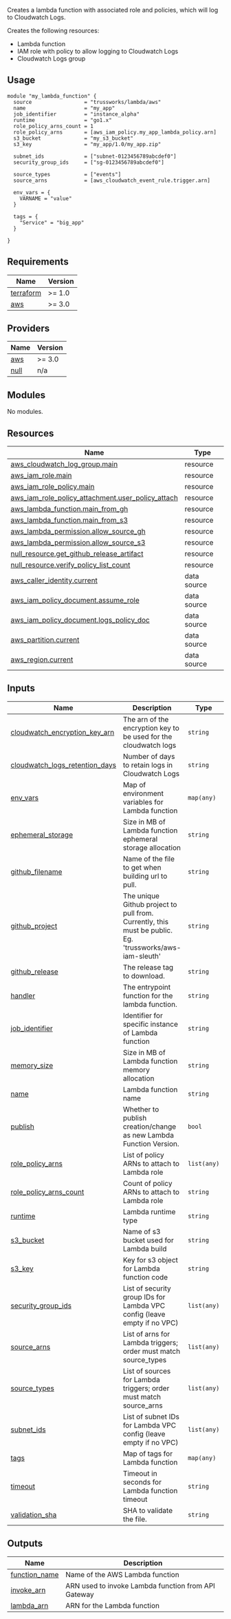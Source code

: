 Creates a lambda function with associated role and policies, which
will log to Cloudwatch Logs.

Creates the following resources:

* Lambda function
* IAM role with policy to allow logging to Cloudwatch Logs
* Cloudwatch Logs group

## Usage

```hcl
module "my_lambda_function" {
  source                 = "trussworks/lambda/aws"
  name                   = "my_app"
  job_identifier         = "instance_alpha"
  runtime                = "go1.x"
  role_policy_arns_count = 1
  role_policy_arns       = [aws_iam_policy.my_app_lambda_policy.arn]
  s3_bucket              = "my_s3_bucket"
  s3_key                 = "my_app/1.0/my_app.zip"

  subnet_ids             = ["subnet-0123456789abcdef0"]
  security_group_ids     = ["sg-0123456789abcdef0"]

  source_types           = ["events"]
  source_arns            = [aws_cloudwatch_event_rule.trigger.arn]

  env_vars = {
    VARNAME = "value"
  }

  tags = {
    "Service" = "big_app"
  }

}
```

<!-- BEGIN_TF_DOCS -->
## Requirements

| Name | Version |
|------|---------|
| <a name="requirement_terraform"></a> [terraform](#requirement\_terraform) | >= 1.0 |
| <a name="requirement_aws"></a> [aws](#requirement\_aws) | >= 3.0 |

## Providers

| Name | Version |
|------|---------|
| <a name="provider_aws"></a> [aws](#provider\_aws) | >= 3.0 |
| <a name="provider_null"></a> [null](#provider\_null) | n/a |

## Modules

No modules.

## Resources

| Name | Type |
|------|------|
| [aws_cloudwatch_log_group.main](https://registry.terraform.io/providers/hashicorp/aws/latest/docs/resources/cloudwatch_log_group) | resource |
| [aws_iam_role.main](https://registry.terraform.io/providers/hashicorp/aws/latest/docs/resources/iam_role) | resource |
| [aws_iam_role_policy.main](https://registry.terraform.io/providers/hashicorp/aws/latest/docs/resources/iam_role_policy) | resource |
| [aws_iam_role_policy_attachment.user_policy_attach](https://registry.terraform.io/providers/hashicorp/aws/latest/docs/resources/iam_role_policy_attachment) | resource |
| [aws_lambda_function.main_from_gh](https://registry.terraform.io/providers/hashicorp/aws/latest/docs/resources/lambda_function) | resource |
| [aws_lambda_function.main_from_s3](https://registry.terraform.io/providers/hashicorp/aws/latest/docs/resources/lambda_function) | resource |
| [aws_lambda_permission.allow_source_gh](https://registry.terraform.io/providers/hashicorp/aws/latest/docs/resources/lambda_permission) | resource |
| [aws_lambda_permission.allow_source_s3](https://registry.terraform.io/providers/hashicorp/aws/latest/docs/resources/lambda_permission) | resource |
| [null_resource.get_github_release_artifact](https://registry.terraform.io/providers/hashicorp/null/latest/docs/resources/resource) | resource |
| [null_resource.verify_policy_list_count](https://registry.terraform.io/providers/hashicorp/null/latest/docs/resources/resource) | resource |
| [aws_caller_identity.current](https://registry.terraform.io/providers/hashicorp/aws/latest/docs/data-sources/caller_identity) | data source |
| [aws_iam_policy_document.assume_role](https://registry.terraform.io/providers/hashicorp/aws/latest/docs/data-sources/iam_policy_document) | data source |
| [aws_iam_policy_document.logs_policy_doc](https://registry.terraform.io/providers/hashicorp/aws/latest/docs/data-sources/iam_policy_document) | data source |
| [aws_partition.current](https://registry.terraform.io/providers/hashicorp/aws/latest/docs/data-sources/partition) | data source |
| [aws_region.current](https://registry.terraform.io/providers/hashicorp/aws/latest/docs/data-sources/region) | data source |

## Inputs

| Name | Description | Type | Default | Required |
|------|-------------|------|---------|:--------:|
| <a name="input_cloudwatch_encryption_key_arn"></a> [cloudwatch\_encryption\_key\_arn](#input\_cloudwatch\_encryption\_key\_arn) | The arn of the encryption key to be used for the cloudwatch logs | `string` | `""` | no |
| <a name="input_cloudwatch_logs_retention_days"></a> [cloudwatch\_logs\_retention\_days](#input\_cloudwatch\_logs\_retention\_days) | Number of days to retain logs in Cloudwatch Logs | `string` | `30` | no |
| <a name="input_env_vars"></a> [env\_vars](#input\_env\_vars) | Map of environment variables for Lambda function | `map(any)` | `{}` | no |
| <a name="input_ephemeral_storage"></a> [ephemeral\_storage](#input\_ephemeral\_storage) | Size in MB of Lambda function ephemeral storage allocation | `string` | `512` | no |
| <a name="input_github_filename"></a> [github\_filename](#input\_github\_filename) | Name of the file to get when building url to pull. | `string` | `"deployment.zip"` | no |
| <a name="input_github_project"></a> [github\_project](#input\_github\_project) | The unique Github project to pull from. Currently, this must be public. Eg. 'trussworks/aws-iam-sleuth' | `string` | `""` | no |
| <a name="input_github_release"></a> [github\_release](#input\_github\_release) | The release tag to download. | `string` | `""` | no |
| <a name="input_handler"></a> [handler](#input\_handler) | The entrypoint function for the lambda function. | `string` | `"main.Main"` | no |
| <a name="input_job_identifier"></a> [job\_identifier](#input\_job\_identifier) | Identifier for specific instance of Lambda function | `string` | n/a | yes |
| <a name="input_memory_size"></a> [memory\_size](#input\_memory\_size) | Size in MB of Lambda function memory allocation | `string` | `128` | no |
| <a name="input_name"></a> [name](#input\_name) | Lambda function name | `string` | n/a | yes |
| <a name="input_publish"></a> [publish](#input\_publish) | Whether to publish creation/change as new Lambda Function Version. | `bool` | `false` | no |
| <a name="input_role_policy_arns"></a> [role\_policy\_arns](#input\_role\_policy\_arns) | List of policy ARNs to attach to Lambda role | `list(any)` | n/a | yes |
| <a name="input_role_policy_arns_count"></a> [role\_policy\_arns\_count](#input\_role\_policy\_arns\_count) | Count of policy ARNs to attach to Lambda role | `string` | n/a | yes |
| <a name="input_runtime"></a> [runtime](#input\_runtime) | Lambda runtime type | `string` | n/a | yes |
| <a name="input_s3_bucket"></a> [s3\_bucket](#input\_s3\_bucket) | Name of s3 bucket used for Lambda build | `string` | `""` | no |
| <a name="input_s3_key"></a> [s3\_key](#input\_s3\_key) | Key for s3 object for Lambda function code | `string` | `""` | no |
| <a name="input_security_group_ids"></a> [security\_group\_ids](#input\_security\_group\_ids) | List of security group IDs for Lambda VPC config (leave empty if no VPC) | `list(any)` | `[]` | no |
| <a name="input_source_arns"></a> [source\_arns](#input\_source\_arns) | List of arns for Lambda triggers; order must match source\_types | `list(any)` | `[]` | no |
| <a name="input_source_types"></a> [source\_types](#input\_source\_types) | List of sources for Lambda triggers; order must match source\_arns | `list(any)` | `[]` | no |
| <a name="input_subnet_ids"></a> [subnet\_ids](#input\_subnet\_ids) | List of subnet IDs for Lambda VPC config (leave empty if no VPC) | `list(any)` | `[]` | no |
| <a name="input_tags"></a> [tags](#input\_tags) | Map of tags for Lambda function | `map(any)` | `{}` | no |
| <a name="input_timeout"></a> [timeout](#input\_timeout) | Timeout in seconds for Lambda function timeout | `string` | `60` | no |
| <a name="input_validation_sha"></a> [validation\_sha](#input\_validation\_sha) | SHA to validate the file. | `string` | `""` | no |

## Outputs

| Name | Description |
|------|-------------|
| <a name="output_function_name"></a> [function\_name](#output\_function\_name) | Name of the AWS Lambda function |
| <a name="output_invoke_arn"></a> [invoke\_arn](#output\_invoke\_arn) | ARN used to invoke Lambda function from API Gateway |
| <a name="output_lambda_arn"></a> [lambda\_arn](#output\_lambda\_arn) | ARN for the Lambda function |
<!-- END_TF_DOCS -->
